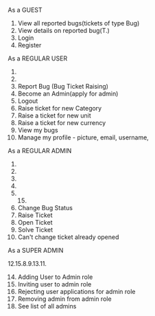 As a GUEST 

1. View all reported bugs(tickets of type Bug)
2. View details on reported bug(T.)
3. Login
4. Register


As a REGULAR USER

1.
2.
5. Report Bug (Bug Ticket Raising)
6. Become an Admin(apply for admin)
7. Logout
10. Raise ticket for new Category
16. Raise a ticket for new unit
17. Raise a ticket for new currency 
12. View my bugs
15. Manage my profile - picture, email, username, 

As a REGULAR ADMIN

1.
2.
7.
5.
12. 15.
8. Change Bug Status
9. Raise Ticket
11. Open Ticket
13. Solve Ticket
18. Can't change ticket already opened 

As a SUPER ADMIN

12.15.8.9.13.11.

14. Adding User to Admin role
19. Inviting user to admin role
20. Rejecting user applications for admin role 
21. Removing admin from admin role
22. See list of all admins

